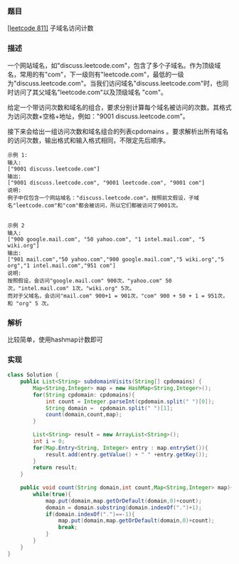 ### 题目

[[leetcode 811]](https://leetcode-cn.com/problems/subdomain-visit-count/submissions/) 子域名访问计数

### 描述

一个网站域名，如"discuss.leetcode.com"，包含了多个子域名。作为顶级域名，常用的有"com"，下一级则有"leetcode.com"，最低的一级为"discuss.leetcode.com"。当我们访问域名"discuss.leetcode.com"时，也同时访问了其父域名"leetcode.com"以及顶级域名 "com"。

给定一个带访问次数和域名的组合，要求分别计算每个域名被访问的次数。其格式为访问次数+空格+地址，例如："9001 discuss.leetcode.com"。

接下来会给出一组访问次数和域名组合的列表cpdomains 。要求解析出所有域名的访问次数，输出格式和输入格式相同，不限定先后顺序。

```
示例 1:
输入: 
["9001 discuss.leetcode.com"]
输出: 
["9001 discuss.leetcode.com", "9001 leetcode.com", "9001 com"]
说明: 
例子中仅包含一个网站域名："discuss.leetcode.com"。按照前文假设，子域名"leetcode.com"和"com"都会被访问，所以它们都被访问了9001次。


示例 2
输入: 
["900 google.mail.com", "50 yahoo.com", "1 intel.mail.com", "5 wiki.org"]
输出: 
["901 mail.com","50 yahoo.com","900 google.mail.com","5 wiki.org","5 org","1 intel.mail.com","951 com"]
说明: 
按照假设，会访问"google.mail.com" 900次，"yahoo.com" 50次，"intel.mail.com" 1次，"wiki.org" 5次。
而对于父域名，会访问"mail.com" 900+1 = 901次，"com" 900 + 50 + 1 = 951次，和 "org" 5 次。

```

### 解析


比较简单，使用hashmap计数即可


### 实现

```java
class Solution {
    public List<String> subdomainVisits(String[] cpdomains) {
        Map<String,Integer> map = new HashMap<String,Integer>();
        for(String cpdomain: cpdomains){
            int count = Integer.parseInt(cpdomain.split(" ")[0]);
            String domain =  cpdomain.split(" ")[1];
            count(domain,count,map);
        }
        
        List<String> result = new ArrayList<String>();
        int i = 0;
        for(Map.Entry<String, Integer> entry : map.entrySet()){
            result.add(entry.getValue() + " " +entry.getKey());
        }
        return result;
    }
    
    public void count(String domain,int count,Map<String,Integer> map){
        while(true){
            map.put(domain,map.getOrDefault(domain,0)+count);
            domain = domain.substring(domain.indexOf(".")+1);
            if(domain.indexOf(".")==-1){
                map.put(domain,map.getOrDefault(domain,0)+count);
                break;
            }
        }
    }
}

```